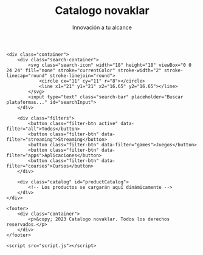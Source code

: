 <!DOCTYPE html>
<html lang="es">
<head>
    <meta charset="UTF-8">
    <meta name="viewport" content="width=device-width, initial-scale=1.0">
    <title>Catalogo novaklar</title>
    <link rel="preconnect" href="https://fonts.googleapis.com">
    <link rel="preconnect" href="https://fonts.gstatic.com" crossorigin>
    <link rel="stylesheet" href="styles.css">
</head>
<body>
    <header>
        <div class="container">
            <div class="logo-container">
                <h1>Catalogo novaklar</h1>
            </div>
            <p class="subtitle">Innovación a tu alcance</p>
        </div>
    </header>
    
    <div class="container">
        <div class="search-container">
            <svg class="search-icon" width="18" height="18" viewBox="0 0 24 24" fill="none" stroke="currentColor" stroke-width="2" stroke-linecap="round" stroke-linejoin="round">
                <circle cx="11" cy="11" r="8"></circle>
                <line x1="21" y1="21" x2="16.65" y2="16.65"></line>
            </svg>
            <input type="text" class="search-bar" placeholder="Buscar plataformas..." id="searchInput">
        </div>
        
        <div class="filters">
            <button class="filter-btn active" data-filter="all">Todos</button>
            <button class="filter-btn" data-filter="streaming">Streaming</button>
            <button class="filter-btn" data-filter="games">Juegos</button>
            <button class="filter-btn" data-filter="apps">Aplicaciones</button>
            <button class="filter-btn" data-filter="courses">Cursos</button>
        </div>
        
        <div class="catalog" id="productCatalog">
            <!-- Los productos se cargarán aquí dinámicamente -->
        </div>
    </div>
    
    <footer>
        <div class="container">
            <p>&copy; 2023 Catalogo novaklar. Todos los derechos reservados.</p>
        </div>
    </footer>

    <script src="script.js"></script>
</body>
</html>

